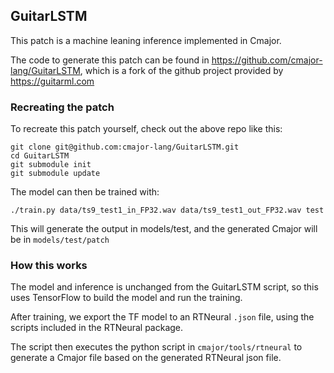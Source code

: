 ## GuitarLSTM

This patch is a machine leaning inference implemented in Cmajor.

The code to generate this patch can be found in https://github.com/cmajor-lang/GuitarLSTM, which is a fork of the github project provided by https://guitarml.com


### Recreating the patch

To recreate this patch yourself, check out the above repo like this:

    git clone git@github.com:cmajor-lang/GuitarLSTM.git
    cd GuitarLSTM
    git submodule init
    git submodule update

The model can then be trained with:

    ./train.py data/ts9_test1_in_FP32.wav data/ts9_test1_out_FP32.wav test

This will generate the output in models/test, and the generated Cmajor will be in `models/test/patch`


### How this works

The model and inference is unchanged from the GuitarLSTM script, so this uses TensorFlow to build the model and run the training.

After training, we export the TF model to an RTNeural `.json` file, using the scripts included in the RTNeural package.

The script then executes the python script in `cmajor/tools/rtneural` to generate a Cmajor file based on the generated RTNeural json file.
